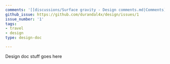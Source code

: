 ```yaml
---
comments: '[[discussions/Surface gravity - Design comments.md|Comments]]'
github_issue: https://github.com/durandal4x/design/issues/1
issue_number: '1'
tags:
- travel
- design
type: design-doc

---
```

Design doc stuff goes here
